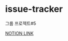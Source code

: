 # issue-tracker
그룹 프로젝트#5

[NOTION LINK](https://www.notion.so/ISSUE-TRACKER-0bc3d16a28264a04a243e641c638b500)
